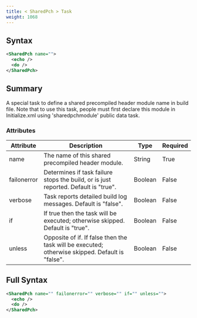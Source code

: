 ```yaml
---
title: < SharedPch > Task
weight: 1068
---
```

## Syntax
```xml
<SharedPch name="">
  <echo />
  <do />
</SharedPch>
```
## Summary ##
A special task to define a shared precompiled header module name in build file.  Note that to
use this task, people must first declare this module in Initialize.xml using &#39;sharedpchmodule&#39; public data task.


### Attributes
| Attribute | Description | Type | Required |
| --------- | ----------- | ---- | -------- |
| name | The name of this shared precompiled header module. | String | True |
| failonerror | Determines if task failure stops the build, or is just reported. Default is &quot;true&quot;. | Boolean | False |
| verbose | Task reports detailed build log messages.  Default is &quot;false&quot;. | Boolean | False |
| if | If true then the task will be executed; otherwise skipped. Default is &quot;true&quot;. | Boolean | False |
| unless | Opposite of if.  If false then the task will be executed; otherwise skipped. Default is &quot;false&quot;. | Boolean | False |

## Full Syntax
```xml
<SharedPch name="" failonerror="" verbose="" if="" unless="">
  <echo />
  <do />
</SharedPch>
```
